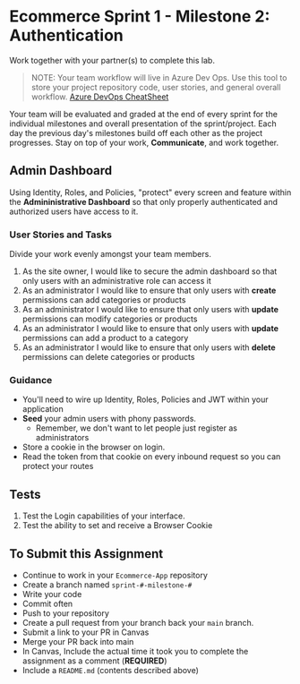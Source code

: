 # Ecommerce Sprint 1 - Milestone 2:  Authentication

Work together with your partner(s) to complete this lab.

> NOTE: Your team workflow will live in Azure Dev Ops. Use this tool to store your project repository code, user stories, and general overall workflow. [Azure DevOps CheatSheet](https://codefellows.github.io/code-401-dotnet-guide/Curriculum/ECom_Project/AzureDevOps_CheatSheet)

Your team will be evaluated and graded at the end of every sprint for the individual milestones and overall presentation of the sprint/project. Each day the previous day's milestones build off each other as the project progresses. Stay on top of your work, **Communicate**, and work together.

## Admin Dashboard

Using Identity, Roles, and Policies, "protect" every screen and feature within the **Admininistrative Dashboard** so that only properly authenticated and authorized users have access to it.

### User Stories and Tasks

Divide your work evenly amongst your team members.

1. As the site owner, I would like to secure the admin dashboard so that only users with an administrative role can access it
1. As an administrator I would like to ensure that only users with **create** permissions can add categories or products
1. As an administrator I would like to ensure that only users with **update** permissions can modify categories or products
1. As an administrator I would like to ensure that only users with **update** permissions can add a product to a category
1. As an administrator I would like to ensure that only users with **delete** permissions can delete categories or products

### Guidance

- You'll need to wire up Identity, Roles, Policies and JWT within your application
- **Seed** your admin users with phony passwords.
  - Remember, we don't want to let people just register as administrators
- Store a cookie in the browser on login.
- Read the token from that cookie on every inbound request so you can protect your routes

## Tests

1. Test the Login capabilities of your interface.
1. Test the ability to set and receive a Browser Cookie

## To Submit this Assignment

- Continue to work in your `Ecommerce-App` repository
- Create a branch named `sprint-#-milestone-#`
- Write your code
- Commit often
- Push to your repository
- Create a pull request from your branch back your `main` branch.
- Submit a link to your PR in Canvas
- Merge your PR back into main
- In Canvas, Include the actual time it took you to complete the assignment as a comment (**REQUIRED**)
- Include a `README.md` (contents described above)
